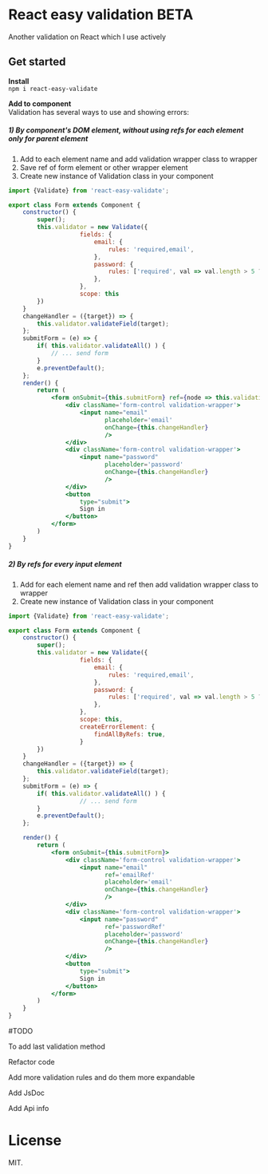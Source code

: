 # React easy validation BETA



Another validation on React which I use actively 


## Get started

**Install**  
`
npm i react-easy-validate
`

**Add to component**  
Validation has several ways to use and showing errors:

##### 1) By component's DOM element, without using refs for each element only for parent element

1. Add to each element name and add validation wrapper class to wrapper
2. Save ref of form element or other wrapper element
3. Create new instance of Validation class in your component
 	
```jsx harmony
import {Validate} from 'react-easy-validate';

export class Form extends Component {
	constructor() {
	    super();
	    this.validator = new Validate({
	                fields: {
                        email: {
                            rules: 'required,email',
                        },
                        password: {
                            rules: ['required', val => val.length > 5 ? true : 'Password is incorrect'],
                        },
                    },
                    scope: this
	    })
	}
	changeHandler = ({target}) => {
	    this.validator.validateField(target);
	};
    submitForm = (e) => {
        if( this.validator.validateAll() ) {
            // ... send form
        }
        e.preventDefault();
    };
	render() {
		return (
			<form onSubmit={this.submitForm} ref={node => this.validationNode = node}>
				<div className='form-control validation-wrapper'>
					<input name="email"
						   placeholder='email'
						   onChange={this.changeHandler}
						   />
				</div>
				<div className='form-control validation-wrapper'>
					<input name="password"
						   placeholder='password'
						   onChange={this.changeHandler}
						   />
				</div>
				<button
					type="submit">
					Sign in
				</button>
			</form>
		)
	}
}
```
##### 2) By refs for every input element

1. Add for each element name and ref then add validation wrapper class to wrapper
2. Create new instance of Validation class in your component

```jsx harmony
import {Validate} from 'react-easy-validate';

export class Form extends Component {
	constructor() {
	    super();
	    this.validator = new Validate({
	                fields: {
                        email: {
                            rules: 'required,email',
                        },
                        password: {
                            rules: ['required', val => val.length > 5 ? true : 'Password is incorrect'],
                        },
                    },
                    scope: this,
                    createErrorElement: {
                    	findAllByRefs: true,
                    }
	    })
	}
	changeHandler = ({target}) => {
	    this.validator.validateField(target);
	};
    submitForm = (e) => {
        if( this.validator.validateAll() ) {
                    // ... send form
        }
        e.preventDefault();
    };

	render() {
		return (
			<form onSubmit={this.submitForm}>
				<div className='form-control validation-wrapper'>
					<input name="email"
						   ref='emailRef'
						   placeholder='email'
						   onChange={this.changeHandler}
						   />
				</div>
				<div className='form-control validation-wrapper'>
					<input name="password"
						   ref='passwordRef'
						   placeholder='password'
						   onChange={this.changeHandler}
						   />
				</div>
				<button
					type="submit">
					Sign in
				</button>
			</form>
		)
	}
}
```

#TODO

To add last validation method

Refactor code

Add more validation rules and do them more expandable

Add JsDoc

Add Api info

# License

MIT.

[rimraf]: https://github.com/isaacs/rimraf
